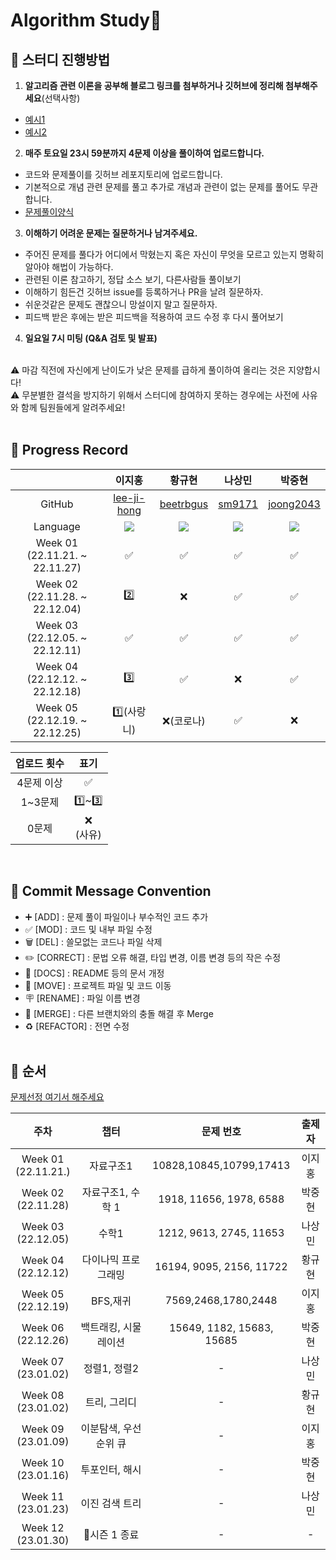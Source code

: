 # Algorithm Study📝

## 📍 스터디 진행방법
1. <b>알고리즘 관련 이론을 공부해 블로그 링크를 첨부하거나 깃허브에 정리해 첨부해주세요</b>(선택사항)
  - [예시1](https://gmlwjd9405.github.io/2018/05/06/algorithm-bubble-sort.html )
  - [예시2](https://github.com/AlgorismTest/coding-test-study/tree/main/%EC%9D%B4%EC%A7%80%ED%99%8D/%EA%B0%9C%EB%85%90%EC%A0%95%EB%A6%AC/1%EC%A3%BC%EC%B0%A8)

2. <b>매주 토요일 23시 59분까지 <b>4문제</b> 이상을 풀이하여 업로드합니다.</b>
  - 코드와 문제풀이를 깃허브 레포지토리에 업로드합니다. 
  - 기본적으로 개념 관련 문제를 풀고 추가로 개념과 관련이 없는 문제를 풀어도 무관합니다.
  - [문제풀이양식](https://github.com/AlgorismTest/coding-test-study/blob/main/solution%20template.md)
  
3. <b>이해하기 어려운 문제는 질문하거나 남겨주세요.</b>
  - 주어진 문제를 풀다가 어디에서 막혔는지 혹은 자신이 무엇을 모르고 있는지 명확히 알아야 해법이 가능하다.
  - 관련된 이론 참고하기, 정답 소스 보기, 다른사람들 풀이보기
  - 이해하기 힘든건 깃허브 issue를 등록하거나 PR을 날려 질문하자.
  - 쉬운것같은 문제도 괜찮으니 망설이지 말고 질문하자.
  - 피드백 받은 후에는 받은 피드백을 적용하여 코드 수정 후 다시 풀어보기
  
4. <b>일요일 7시 미팅 (Q&A 검토 및 발표)</b>
</br>
⚠️ 마감 직전에 자신에게 난이도가 낮은 문제를 급하게 풀이하여 올리는 것은 지양합시다!</br>
⚠️ 무분별한 결석을 방지하기 위해서 스터디에 참여하지 못하는 경우에는 사전에 사유와 함께 팀원들에게 알려주세요!
<br></br>

## 📍 Progress Record
| | 이지홍 | 황규현 | 나상민 | 박중현 |
| :---: | :---: | :---: | :---: | :---: |
| GitHub | [lee-ji-hong](https://github.com/lee-ji-hong) | [beetrbgus](https://github.com/beetrbgus) | [sm9171](https://github.com/sm9171) | [joong2043](https://github.com/joong2043) |
| Language | <img src="https://img.shields.io/badge/Javascript-yellow?style=for-the-badge-square&logo=Javascript&logoColor=F7DF1E"/> | <img src="https://img.shields.io/badge/Java-007396?style=flat-square&logo=Java&logoColor=white"/> | <img src="https://img.shields.io/badge/Java-007396?style=flat-square&logo=Java&logoColor=white"/> | <img src="https://img.shields.io/badge/Java-007396?style=flat-square&logo=Java&logoColor=white"/> |
| Week 01</br>(22.11.21. ~ 22.11.27) | ✅ | ✅ | ✅ | ✅ |
| Week 02</br>(22.11.28. ~ 22.12.04) | 2️⃣ | ❌ | ✅ | ✅ |
| Week 03</br>(22.12.05. ~ 22.12.11) | ✅ | ✅ | ✅ | ✅ |
| Week 04</br>(22.12.12. ~ 22.12.18) | 3️⃣ | ✅ | ❌ | ✅ |
| Week 05</br>(22.12.19. ~ 22.12.25) | 1️⃣(사랑니)| ❌(코로나) | ✅ | ❌ |


| 업로드 횟수 | 표기 |
| :---: | :---: |
| 4문제 이상 | ✅ |
| 1~3문제 | 1️⃣~3️⃣ |
| 0문제 | ❌ <br/>(사유) |

<br>

## 📍 Commit Message Convention
- ➕ [ADD] : 문제 풀이 파일이나 부수적인 코드 추가
- ✅ [MOD] : 코드 및 내부 파일 수정
- 🗑 [DEL] : 쓸모없는 코드나 파일 삭제
- ✏️ [CORRECT] : 문법 오류 해결, 타입 변경, 이름 변경 등의 작은 수정
- 📄 [DOCS] : README 등의 문서 개정
- 🚚 [MOVE] : 프로젝트 파일 및 코드 이동
- 🪧 [RENAME] : 파일 이름 변경
- 🔀 [MERGE] : 다른 브랜치와의 충돌 해결 후 Merge
- ♻️ [REFACTOR] : 전면 수정
<br></br>

## 📍 순서

[문제선정 여기서 해주세요](https://github.com/encrypted-def/basic-algo-lecture/blob/master/workbook.md)

| 주차 | 챕터 | 문제 번호 | 출제자 |
| :---: | :---: | :---: | :---: |
| Week 01</br>(22.11.21.) | 자료구조1 | 10828,10845,10799,17413 | 이지홍 |
| Week 02</br>(22.11.28) | 자료구조1, 수학 1| 1918, 11656, 1978, 6588 | 박중현 |
| Week 03</br>(22.12.05) | 수학1 | 1212, 9613, 2745, 11653 | 나상민 |
| Week 04</br>(22.12.12) | 다이나믹 프로그래밍 | 16194, 9095, 2156, 11722 | 황규현 |
| Week 05</br>(22.12.19) | BFS,재귀 | 7569,2468,1780,2448 | 이지홍 |
| Week 06</br>(22.12.26) | 백트래킹, 시물레이션 | 15649, 1182, 15683, 15685 | 박중현 |
| Week 07</br>(23.01.02) | 정렬1, 정렬2 | - | 나상민 |
| Week 08</br>(23.01.02) | 트리, 그리디 | - | 황규현 |
| Week 09</br>(23.01.09) | 이분탐색, 우선순위 큐 | - | 이지홍 |
| Week 10</br>(23.01.16) | 투포인터, 해시 | - | 박중현 |
| Week 11</br>(23.01.23) | 이진 검색 트리 | - | 나상민 |
| Week 12</br>(23.01.30) | 🎊시즌 1 종료 | - | - |





